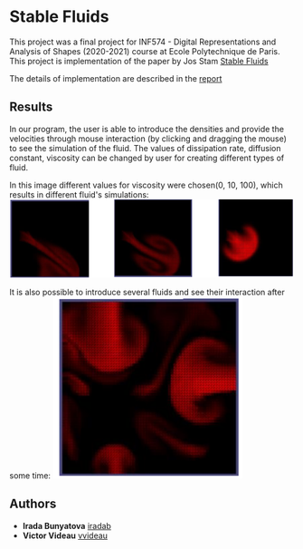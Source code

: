 # Stable Fluids

This project was a final project for INF574 - Digital Representations and Analysis of Shapes (2020-2021) course at Ecole Polytechnique de Paris. This project is implementation of the paper by Jos Stam [Stable Fluids](https://d2f99xq7vri1nk.cloudfront.net/legacy_app_files/pdf/ns.pdf)

The details of implementation are described in the [report](https://github.com/iradab/Stable-Fluids/blob/main/Final_Report.pdf) 

## Results

In our program, the user is able to introduce the densities and provide the velocities through
mouse interaction (by clicking and dragging the mouse) to see the simulation of the fluid. The values of dissipation rate, diffusion constant, 
viscosity can be changed by user for creating different types of fluid.

In this image different values for viscosity were chosen(0, 10, 100), which results in different fluid's simulations:
![alt text](https://github.com/iradab/Stable-Fluids/blob/main/viscosity%20test.png)

It is also possible to introduce several fluids and see their interaction after some time:
![alt text](https://github.com/iradab/Stable-Fluids/blob/main/several%20fluids.png)


## Authors

* **Irada Bunyatova**     [iradab](https://github.com/iradab)
* **Victor Videau**       [vvideau](https://github.com/vvideau)
